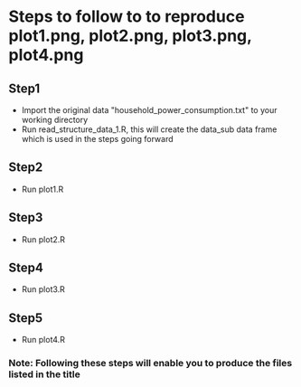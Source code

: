 # Steps to follow to to reproduce plot1.png, plot2.png, plot3.png, plot4.png
## Step1
- Import the original data "household_power_consumption.txt" to your working directory
- Run read_structure_data_1.R, this will create the data_sub data frame which is used in the steps going forward
## Step2
- Run plot1.R
## Step3
- Run plot2.R
## Step4
- Run plot3.R
## Step5
- Run plot4.R

### Note: Following these steps will enable you to produce the files listed in the title